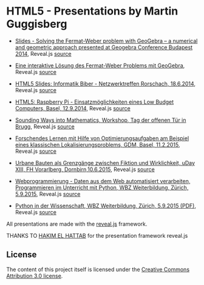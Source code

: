 HTML5 - Presentations by Martin Guggisberg
==========================================

- [Slides - Solving the Fermat-Weber problem with GeoGebra – a numerical and geometric approach presented at Geogebra Conference Budapest 2014](http://mgje.github.io/presentations/Budapest2014/index.html#/), Reveal.js [source](Budapest2014/index.html#/)

- [Eine interaktive Lösung des Fermat-Weber Problems mit GeoGebra](http://mgje.github.io/presentations/Budapest2014/FermatWeberProblem.html#/), Reveal.js [source](Budapest2014/FermatWeberProblem.html#)

- [HTML5 Slides: Informatik Biber - Netzwerktreffen Rorschach, 18.6.2014](http://mgje.github.io/presentations/InformatikBiber/index.html#/), Reveal.js [source](InformatikBiber/index.html)
 
- [HTML5: Raspberry Pi - Einsatzmöglichkeiten eines Low Budget Computers, Basel, 12.9.2014](http://mgje.github.io/presentations/raspberrypi/#/), Reveal.js [source](raspberrypi/index.html#/)

- [Sounding Ways into Mathematics, Workshop, Tag der offenen Tür in Brugg](http://mgje.github.io/presentations/emp/#/), Reveal.js [source](emp/index.html#/)

- [Forschendes Lernen mit Hilfe von Optimierungsaufgaben am Beispiel eines klassischen Lokalisierungsproblems, GDM, Basel, 11.2.2015](http://mgje.github.io/presentations/GDM2015/#/), Reveal.js [source](GDM2015/index.html)

- [Urbane Bauten als Grenzgänge zwischen Fiktion und Wirklichkeit, uDay XIII, FH Vorarlberg, Dornbirn,10.6.2015](http://mgje.github.io/presentations/udayxiii/#/), Reveal.js [source](udayxiii/index.html)

- [Webprogrammierung - Daten aus dem Web automatisiert verarbeiten, Programmieren im Unterricht mit Python, WBZ Weiterbildung, Zürich, 5.9.2015](http://mgje.github.io/presentations/webprog/#/), Reveal.js [source](webprog/index.html)

- [Python in der Wissenschaft, WBZ Weiterbildung, Zürich, 5.9.2015 (PDF)](http://mgje.github.io/presentations/scipython/#/), Reveal.js [source](scipython/index.html)



All presentations are made with the [reveal.js](http://lab.hakim.se/reveal-js/#/) framework. 

THANKS TO [HAKIM EL HATTAB](http://hakim.se) for the presentation framework reveal.js


## License

The content of this project itself is licensed under the [Creative Commons Attribution 3.0 license](http://creativecommons.org/licenses/by/3.0/us/deed.en_US).
